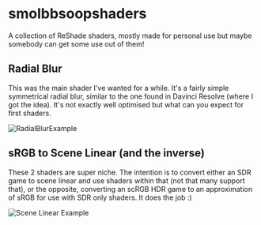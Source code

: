 # smolbbsoopshaders
A collection of ReShade shaders, mostly made for personal use but maybe somebody can get some use out of them!

## Radial Blur
This was the main shader I've wanted for a while. It's a fairly simple symmetrical radial blur, similar to the one found in Davinci Resolve (where I got the idea).
It's not exactly well optimised but what can you expect for first shaders.

![RadialBlurExample](https://github.com/user-attachments/assets/f10a45df-071e-4070-841e-1f72b7e18ddd)

## sRGB to Scene Linear (and the inverse)
These 2 shaders are super niche. The intention is to convert either an SDR game to scene linear and use shaders within that (not that many support that), or the opposite, converting an scRGB HDR game to an approximation of sRGB for use with SDR only shaders. It does the job :)

![Scene Linear Example](https://github.com/user-attachments/assets/18541437-29a7-4027-905b-76692fb8fff7)

